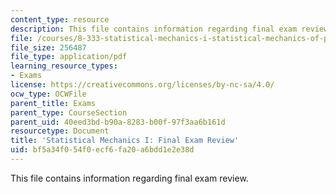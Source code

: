 ```yaml
---
content_type: resource
description: This file contains information regarding final exam review.
file: /courses/8-333-statistical-mechanics-i-statistical-mechanics-of-particles-fall-2013/bf5a34f054f0ecf6fa20a6bdd1e2e38d_MIT8_333F13_ExamReviewFinl.pdf
file_size: 256487
file_type: application/pdf
learning_resource_types:
- Exams
license: https://creativecommons.org/licenses/by-nc-sa/4.0/
ocw_type: OCWFile
parent_title: Exams
parent_type: CourseSection
parent_uid: 40eed3bd-b90a-8283-b00f-97f3aa6b161d
resourcetype: Document
title: 'Statistical Mechanics I: Final Exam Review'
uid: bf5a34f0-54f0-ecf6-fa20-a6bdd1e2e38d
---
```

This file contains information regarding final exam review.